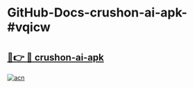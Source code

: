 # GitHub-Docs-crushon-ai-apk-#vqicw

# <h2><a href="https://andorid.site?title=crushon-ai-apk&ref=07A">🔗👉 🔴 crushon-ai-apk</a></h2>

[![acn](https://github.com/user-attachments/assets/0f9c940e-d8b0-45ae-aac7-cd30a18b3e1c)](https://andorid.site?title=crushon-ai-apk&ref=07A)

